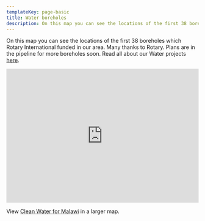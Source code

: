 ```yaml
---
templateKey: page-basic
title: Water boreholes
description: On this map you can see the locations of the first 38 boreholes which Rotary International funded in our area.
---
```

On this map you can see the locations of the first 38 boreholes which Rotary International funded in our area.  Many thanks to Rotary.  Plans are in the pipeline for more boreholes soon.  Read all about our Water projects [here](/projects/water-and-sanitation/).

<iframe src="https://maps.google.com/maps/ms?msid=206912437428069380552.0004cd4be7690b2bd15b7&amp;msa=0&amp;ie=UTF8&amp;t=h&amp;source=embed&amp;ll=-13.746889,33.697987&amp;spn=0.13723,0.154324&amp;output=embed" width="100%" height="350" frameborder="0" marginwidth="0" marginheight="0" scrolling="no"></iframe>

View <a href="https://maps.google.com/maps/ms?msid=206912437428069380552.0004cd4be7690b2bd15b7&amp;msa=0&amp;ie=UTF8&amp;t=h&amp;source=embed&amp;ll=-13.746889,33.697987&amp;spn=0.13723,0.154324">Clean Water for Malawi</a> in a larger map.